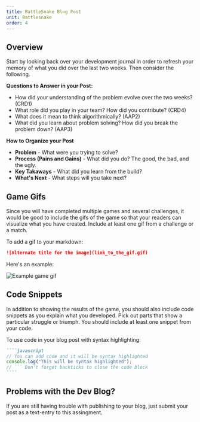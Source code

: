 ```yaml
---
title: BattleSnake Blog Post
unit: Battlesnake
order: 4
---
```


## Overview

Start by looking back over your development journal in order to refresh your memory of what you did over the last two weeks. Then consider the following.

**Questions to Answer in your Post:**

- How did your understanding of the problem evolve over the two weeks? (CRD1)
- What role did you play in your team? How did you contribute? (CRD4)
- What does it mean to think algorithmically? (AAP2)
- What did you learn about problem solving? How did you break the problem down? (AAP3)

**How to Organize your Post**

- **Problem** - What were you trying to solve?
- **Process (Pains and Gains)** - What did you do? The good, the bad, and the ugly.
- **Key Takaways** - What did you learn from the build?
- **What's Next** - What steps will you take next?

## Game Gifs

Since you will have completed multiple games and several challenges, it would be good to include the gifs of the game so that your readers can visualize what you have created. Include at least one gif from a challenge or a match.

To add a gif to your markdown:

```markdown
![Alternate title for the image](link_to_the_gif.gif)
```

Here's an example:

![Example game gif](https://exporter.battlesnake.com/games/180c039b-c888-4667-b8fc-312185acf2fc/gif)

## Code Snippets

In addition to showing the results of the game, you should also include code snippets as you explain what you developed. Pick out parts that show a particular struggle or triumph. You should include at least one snippet from your code.

To use code in your blog post with syntax highlighting:

`````markdown
````javascript
// You can add code and it will be syntax highlighted
console.log("This will be syntax highlighted");
// ``` Don't forget backticks to close the code block
````
`````

## Problems with the Dev Blog?

If you are still having trouble with publishing to your blog, just submit your post as a text-entry to this assingment.
